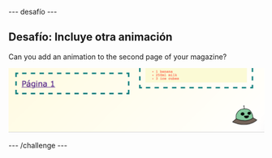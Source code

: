 \--- desafío \---

## Desafío: Incluye otra animación

Can you add an animation to the second page of your magazine?

![captura de pantalla](images/magazine-animation-challenge.png)

\--- /challenge \---